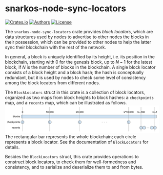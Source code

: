 # snarkos-node-sync-locators

[![Crates.io](https://img.shields.io/crates/v/snarkos-node-sync-locators.svg?color=neon)](https://crates.io/crates/snarkos-node-sync-locators)
[![Authors](https://img.shields.io/badge/authors-Aleo-orange.svg)](https://aleo.org)
[![License](https://img.shields.io/badge/License-Apache%202.0-blue.svg)](LICENSE.md)

The `snarkos-node-sync-locators` crate provides _block locators_,
which are data structures used by nodes to advertise to other nodes the blocks in their possession,
which can be provided to other nodes to help the latter
sync their blockchain with the rest of the network.

In general, a block is uniquely identified by its height,
i.e. its position in the blockchain,
starting with 0 for the genesis block,
up to $N-1$ for the latest block,
if $N$ is the number of blocks in the blockchain.
A single block locator consists of a block height and a block hash;
the hash is conceptually redundant,
but it is used by nodes to check some level of consistency
among the block locators from different nodes.

The `BlockLocators` struct in this crate is a collection of block locators,
organized as two maps from block heights to block hashes:
a `checkpoints` map, and a `recents` map,
which can be illustrated as follows.
![Block Locators](block-locators.png)
The rectangular bar represents the whole blockchain;
each circle represents a block locator.
See the documentation of `BlockLocators` for details.

Besides the `BlockLocators` struct,  this crate provides operations
to construct block locators,
to check them for well-formedness and consistency,
and to serialize and deserialize them to and from bytes.
